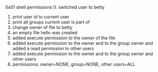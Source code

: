 0x01 shell permissions
0. switched user to betty
1. print user id to current user
2. print all groups current user is part of
3. change owner of file to betty
4. an empty file hello was created 
5. added execute permission to the owner of the file
6. added execute permission to the owner and to the group owner and added a read permission to other users
7.  added execute permission to the owner and to the group owner and other users
8. permissions: owner=NONE, group=NONE, other users=ALL
